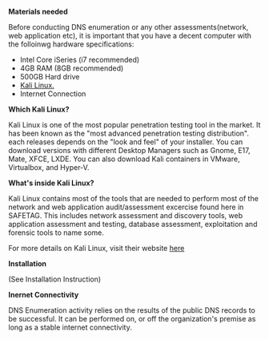 **Materials needed**

Before conducting DNS enumeration or any other assessments(network, web application etc), it is important that you have a decent computer with the folloinwg hardware specifications:

- Intel Core iSeries (i7 recommended)
- 4GB RAM (8GB recommended)
- 500GB Hard drive
- [Kali Linux.](https://www.kali.org/downloads/)
- Internet Connection


**Which Kali Linux?**

Kali Linux is one of the most popular penetration testing tool in the market. It has been known as the "most advanced penetration testing distribution". each releases depends on the "look and feel" of your installer. You can download versions with different Desktop Managers such as Gnome, E17, Mate, XFCE, LXDE. You can also download Kali containers in VMware, Virtualbox, and Hyper-V.

**What's inside Kali Linux?**

Kali Linux contains most of the tools that are needed to perform most of the network and web application audit/assessment excercise found here in SAFETAG. This includes network assessment and discovery tools, web application assessment and testing, database assessment, exploitation and forensic tools to name some.

For more details on Kali Linux, visit their website [here](https://www.kali.org)

**Installation**

(See Installation Instruction)

**Inernet Connectivity**

DNS Enumeration activity relies on the results of the public DNS records to be successful. It can be performed on, or off the organization's premise as long as a stable internet connectivity. 

         
